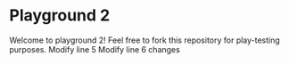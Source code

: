# Playground 2


Welcome to playground 2! Feel free to fork this repository for play-testing purposes.
Modify line 5
Modify line 6
changes

